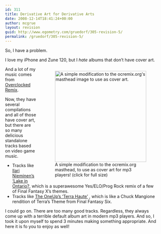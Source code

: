 ```yaml
---
id: 311
title: Derivative Art for Derivative Arts
date: 2008-12-14T18:41:24+00:00
author: mcgrue
layout: revision
guid: http://www.egometry.com/gruedorf/305-revision-5/
permalink: /gruedorf/305-revision-5/
---
```

So, I have a problem.

I love my iPhone and Zune 120, but I _hate_ albums that don&#8217;t have cover art.

<div style="float: right; margin-left: 20px;">
  <figure id="attachment_306" style="width: 300px" class="wp-caption alignnone"><a href="http://www.egometry.com/wp-content/uploads/2008/12/ocr_cover.png"><img class="size-medium wp-image-306" title="OCRemix Cover Art" src="http://www.egometry.com/wp-content/uploads/2008/12/ocr_cover-300x300.png" alt="A simple modification to the ocremix.org's masthead image to use as cover art." width="300" height="300" srcset="https://www.egometry.com/i/2008/12/ocr_cover-300x300.png 300w, https://www.egometry.com/i/2008/12/ocr_cover-150x150.png 150w, https://www.egometry.com/i/2008/12/ocr_cover.png 697w" sizes="(max-width: 300px) 85vw, 300px" /></a><figcaption class="wp-caption-text">A simple modification to the ocremix.org masthead, to use as cover art for mp3 players! (click for full size)</figcaption></figure>
</div>

And a lot of my music comes from [Overclocked Remix](http://www.ocremix.org/).

Now, they have [](http://www.ocremix.org/albums)several compilations and all of those have cover art, but there are so many delicious standalone tracks based on video game music.

  * Tracks like [Ilari Nieminen&#8217;s &#8216;Lake in Ontario?](http://www.ocremix.org/remix/OCR01560), which is a superawesome Yes/ELO/Prog Rock remix of a few of Final Fantasy X&#8217;s themes.
  * Tracks like  [The OneUp&#8217;s &#8216;Terra Haute&#8217;](http://www.ocremix.org/remix/OCR01762) , which is like a Chuck Mangione rendition of Terra&#8217;s Theme from Final Fantasy Six.

I could go on. There are too many good tracks. Regardless, they always come up with a terrible default album art in modern mp3 players. And so, I took it upon myself to spend 3 minutes making something appropriate. And here it is fo you to enjoy as well!